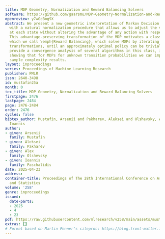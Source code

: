 ```yaml
---
title: MDP Geometry, Normalization and Reward Balancing Solvers
software: https://github.com/gaarsmu/MDP-Geometry-Normalization-and-Reward-Balancing-Solvers
openreview: y7wGcBog9X
abstract: We present a new geometric interpretation of Markov Decision Processes (MDPs)
  with a natural normalization procedure that allows us to adjust the value function
  at each state without altering the advantage of any action with respect to any policy.
  This advantage-preserving transformation of the MDP motivates a class of algorithms
  which we call \emph{Reward Balancing}, which solve MDPs by iterating through these
  transformations, until an approximately optimal policy can be trivially found.  We
  provide a convergence analysis of several algorithms in this class, in particular
  showing that for MDPs for unknown transition probabilities we can improve upon state-of-the-art
  sample complexity results.
layout: inproceedings
series: Proceedings of Machine Learning Research
publisher: PMLR
issn: 2640-3498
id: mustafin25a
month: 0
tex_title: MDP Geometry, Normalization and Reward Balancing Solvers
firstpage: 2476
lastpage: 2484
page: 2476-2484
order: 2476
cycles: false
bibtex_author: Mustafin, Arsenii and Pakharev, Aleksei and Olshevsky, Alex and Paschalidis,
  Ioannis
author:
- given: Arsenii
  family: Mustafin
- given: Aleksei
  family: Pakharev
- given: Alex
  family: Olshevsky
- given: Ioannis
  family: Paschalidis
date: 2025-04-23
address:
container-title: Proceedings of The 28th International Conference on Artificial Intelligence
  and Statistics
volume: '258'
genre: inproceedings
issued:
  date-parts:
  - 2025
  - 4
  - 23
pdf: https://raw.githubusercontent.com/mlresearch/v258/main/assets/mustafin25a/mustafin25a.pdf
extras: []
# Format based on Martin Fenner's citeproc: https://blog.front-matter.io/posts/citeproc-yaml-for-bibliographies/
---
```


